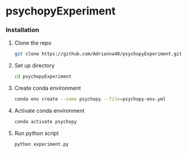 # psychopyExperiment
### Installation




1. Clone the repo
   ```sh
   git clone https://github.com/Adrianna40/psychopyExperiment.git
   ```
2. Set up directory 
   ```sh
   cd psychopyExperiment
   ```
3. Create conda environment 
   ```sh
   conda env create --name psychopy --file=psychopy-env.yml
   ```
4. Activate conda environment
   ```sh
   conda activate psychopy
   ```
5. Run python script 
   ```sh
   python experiment.py
   ```
